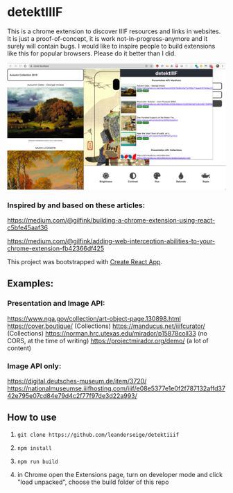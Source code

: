 # detektIIIF

This is a chrome extension to discover IIIF resources and links in websites. It is just a proof-of-concept, it is work not-in-progress-anymore and it surely will contain bugs. I would like to inspire people to build extensions like this for popular browsers. Please do it better than I did.

![Screenshot](detektiiif.png)

### Inspired by and based on these articles:

https://medium.com/@gilfink/building-a-chrome-extension-using-react-c5bfe45aaf36

https://medium.com/@gilfink/adding-web-interception-abilities-to-your-chrome-extension-fb42366df425

This project was bootstrapped with [Create React App](https://github.com/facebook/create-react-app).


## Examples:

### Presentation and Image API:
https://www.nga.gov/collection/art-object-page.130898.html
https://cover.boutique/ (Collections)
https://manducus.net/iiifcurator/ (Collections)
https://norman.hrc.utexas.edu/mirador/p15878coll33 (no CORS, at the time of writing)
https://projectmirador.org/demo/ (a lot of content)

### Image API only:
https://digital.deutsches-museum.de/item/3720/
https://nationalmuseumse.iiifhosting.com/iiif/e08e5377e1e0f2f787132affd3742e795e07cd84e79d4c2f77f97de3d22a993/

## How to use

1. ```git clone https://github.com/leanderseige/detektiiif```

2. ```npm install```

3. ```npm run build```

4. in Chrome open the Extensions page, turn on developer mode and click "load unpacked", choose the build folder of this repo
